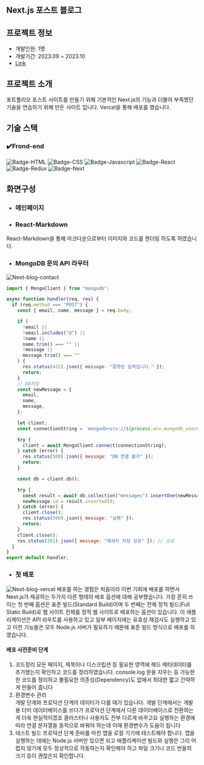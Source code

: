 ## Next.js 포스트 블로그

## 프로젝트 정보

- 개발인원: 1명
- 개발기간: 2023.09 ~ 2023.10
- [Link](https://seo-nextjs-blog.vercel.app/)

## 프로젝트 소개

포트폴리오 포스트 사이트를 만들기 위해 기본적인 Next.js의 기능과 더불어 부족했던 기술을 연습하기 위해 만든 사이트 입니다.
Vercel을 통해 배포를 했습니다.

## 기술 스택

### ✔️Frond-end

![Badge-HTML](../badges/badge-html.svg)
![Badge-CSS](../badges/badge-css.svg)
![Badge-Javascript](../badges/badge-javascript.svg)
![Badge-React](../badges/badge-react.svg)
![Badge-Redux](../badges/badge-redux.svg)
![Badge-Next](../badges/badge-next.svg)

## 화면구성

- ### 메인페이지

- ### React-Markdown

React-Markdown을 통해 마크다운으로부터 이미지와 코드를 렌더링 하도록 하였습니다.

- ### MongoDB 문의 API 라우터

![Next-blog-contact](next-blog-contact.png)

```js
import { MongoClient } from "mongodb";

async function handler(req, res) {
  if (req.method === "POST") {
    const { email, name, message } = req.body;

    if (
      !email ||
      !email.includes("@") ||
      !name ||
      name.trim() === "" ||
      !message ||
      message.trim() === ""
    ) {
      res.status(422).json({ message: "잘못된 입력입니다." });
      return;
    }
    // DB저장
    const newMessage = {
      email,
      name,
      message,
    };

    let client;
    const connectionString = `mongodb+srv://${process.env.mongodb_username}:${process.env.mongodb_password}${process.env.mongodb_clustername}.hgiisqy.mongodb.net/${process.env.mongodb_dbname}?retryWrites=true&w=majority`;

    try {
      client = await MongoClient.connect(connectionString);
    } catch (error) {
      res.status(500).json({ message: "DB 연결 불가" });
      return;
    }

    const db = client.db();

    try {
      const result = await db.collection("messages").insertOne(newMessage);
      newMessage.id = result.insertedId;
    } catch (error) {
      client.close();
      res.status(500).json({ message: "실패" });
      return;
    }
    client.close();
    res.status(201).json({ message: "메세지 저장 성공" }); // 성공
  }
}
export default handler;
```

- ### 첫 배포

![Next-blog-vercel](next-blog-vercel.png)
배포를 하는 경험은 처음이라 이번 기회에 배포를 하면서 Next.js가 제공하는 두가지 다른 형태의 배포 옵션에 대해 공부했습니다. 가장 흔히 쓰이는 첫 번째 옵션은 표준 빌드(Standard Build)이며
두 번째는 전체 정적 빌드(Full Static Build)로 웹 사이트 전체를 정적 웹 사이트로 배포하는 옵션이 있습니다. 이 애플리케이션은 API 라우트를 사용하고 있고
일부 페이지에는 유효성 재검사도 실행하고 있고 이런 기능들은 모두 Node.js 서버가 필요하기 때문에 표준 빌드 방식으로 배포를 하였습니다.

#### 배포 사전준비 단계

1. 코드정리
   모든 페이지, 제목이나 디스크립션 등 필요한 영역에 헤드 메타데이터를 추가했는지 확인하고 코드를 정리하였습니다.
   console.log 문을 지우는 등 가능한 한 코드를 정리하고 불필요한 의존성(Dependency)도 없애서 최대한 짧고 간략하게 만들어 줍니다
2. 환경변수 관리  
   개발 단계와 프로덕션 단계의 데이터가 다를 때가 있습니다.
   개발 단계에서는 개발용 더미 데이터베이스를 쓰다가 프로덕션 단계에서 다른 데이터베이스로 전환하는 게 더욱 현실적이겠죠 클러스터나 사용자도 전부 다르게 바꾸고요
   실행하는 환경에 따라 연결 문자열을 동적으로 바꿔야 하는데 이때 환경변수가 도움이 됩니다
3. 테스트 빌드
   프로덕션 단계 준비를 마친 앱을 로컬 기기에 테스트해야 합니다.
   앱을 실행하는 데에는 Node.js 서버만 있으면 되고 애플리케이션 빌드와 실행은 그리 어렵지 않기에 모두 정상적으로 작동하는지 확인해야 하고 파일 크기나 코드 번들의 크기 등이 괜찮은지 확인합니다.
